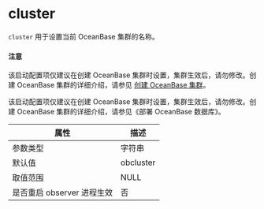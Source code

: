 cluster 
============================

`cluster` 用于设置当前 OceanBase 集群的名称。

  <main id="notice" type='notice'>
    <h4>注意</h4>
    <p>该启动配置项仅建议在创建 OceanBase 集群时设置，集群生效后，请勿修改。创建 OceanBase 集群的详细介绍，请参见 <a href="../../../../4.deploy-oceanbase/4.deploy/6.command-line-deployment/3.deploy-the-oceanbase-cluster-2/1.deploy-a-single-replica-oceanbase-cluster.md">创建 OceanBase 集群</a>。</p>
  </main>

该启动配置项仅建议在创建 OceanBase 集群时设置，集群生效后，请勿修改。创建 OceanBase 集群的详细介绍，请参见《部署 OceanBase 数据库》。


|      **属性**      |  **描述**   |
|------------------|-----------|
| 参数类型             | 字符串       |
| 默认值              | obcluster |
| 取值范围             | NULL      |
| 是否重启 observer 进程生效 | 否         |


